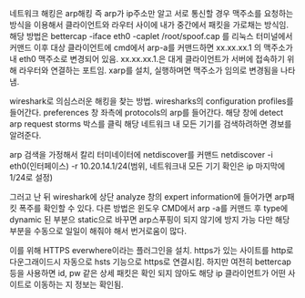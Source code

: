 네트워크 해킹은 arp해킹
즉 arp가 ip주소만 알고 서로 통신할 경우 맥주소를 요청하는 방식을 이용해서
클라이언트와 라우터 사이에 내가 중간에서 패킷을 가로채는 방식임.
해당 방법은 bettercap -iface eth0 -caplet /root/spoof.cap 를 리눅스 터미널에서 커맨드
이후 대상 클라이언트에 cmd에서 arp-a를 커맨드하면 xx.xx.xx.1 의 맥주소가 내 eth0 맥주소로 변경되어 있음.
xx.xx.xx.1.은 대게 클라이언트가 서버에 접속하기 위해 라우터와 연결하는 포트임.
xarp를 설치, 실행하며면 맥주소가 임의로 변경됨을 나타냄. 

wireshark로 의심스러운 해킹을 찾는 방법.
wiresharks의 configuration profiles를 들어간다.
preferences 창 좌측에  protocols의 arp를 들어간다.
해당 창에 detect arp request storms 박스를 클릭
해당 네트워크 내 모든 기기를 검색하려하면 경보를 알려준다.

arp 검색을 가정해서
칼리 터미네이터에 netdiscover를 커맨드
netdiscover -i eth0(인터페이스) -r 10.20.14.1/24(범위, 네트워크내 모든 기기 확인은 ip 마지막에 1/24로 설정)

그러고 난 뒤 wireshark에 상단 analyze 창의 expert information에 들어가면 arp패킷 폭주를 확인할 수 있다.
다른 방법은 윈도우 CMD에서 arp -a를 커맨드 후 type에 dynamic 된 부분으 static으로 바꾸면 arp스푸핑이 되지 않기에 방지 가능
다만 해당 부분을 수동으로 일일이 해줘야 해서 번거로움이 많다.

이를 위해 HTTPS everwhere이라는 플러그인을 설치.
https가 있는 사이트를 http로 다운그래이드시 자동으로 hsts 기능으로 https로 연결시킴.
하지만 여전히 bettercap 등을 사용하면 id, pw 같은 상세 패킷은 확인 되지 않아도 해당 ip 클라이언트가 어떤 사이트로 이동하는 지 정보는 확인됨.

